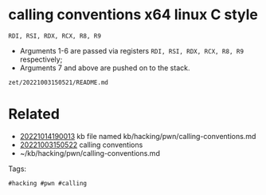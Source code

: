 # calling conventions x64 linux C style
`RDI, RSI, RDX, RCX, R8, R9`
- Arguments 1-6 are passed via registers `RDI, RSI, RDX, RCX, R8, R9` respectively;
- Arguments 7 and above are pushed on to the stack.

` zet/20221003150521/README.md `

# Related

- [20221014190013](/zet/20221014190013/README.md) kb file named kb/hacking/pwn/calling-conventions.md
- [20221003150522](/zet/20221003150522/README.md) calling conventions
- ~/kb/hacking/pwn/calling-conventions.md

Tags:

    #hacking #pwn #calling 
